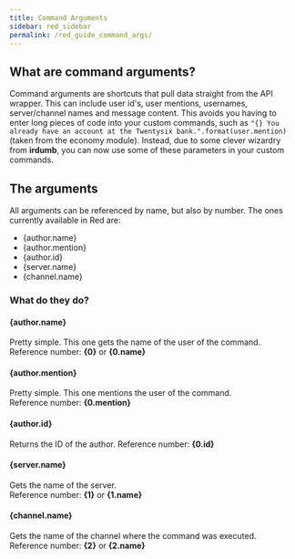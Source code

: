```yaml
---
title: Command Arguments
sidebar: red_sidebar
permalink: /red_guide_command_args/
---
```


## What are command arguments?

Command arguments are shortcuts that pull data straight from the API wrapper. This can include user id's, user mentions, usernames, server/channel names and message content. This avoids you having to enter long pieces of code into your custom commands, such as `"{} You already have an account at the Twentysix bank.".format(user.mention)` (taken from the economy module). Instead, due to some clever wizardry from **irdumb**, you can now use some of these parameters in your custom commands.

## The arguments

All arguments can be referenced by name, but also by number. The ones currently available in Red are:  
* {author.name}
* {author.mention}
* {author.id}
* {server.name}
* {channel.name}

### What do they do?

#### {author.name}

Pretty simple. This one gets the name of the user of the command.  
Reference number: **{0}** or **{0.name}**

#### {author.mention}

Pretty simple. This one mentions the user of the command.  
Reference number: **{0.mention}**

#### {author.id}

Returns the ID of the author.
Reference number: **{0.id}**

#### {server.name}

Gets the name of the server.  
Reference number: **{1}** or **{1.name}**

#### {channel.name}

Gets the name of the channel where the command was executed.
Reference number: **{2}** or **{2.name}**